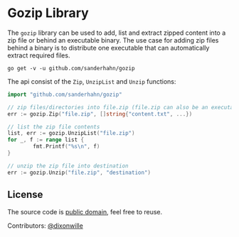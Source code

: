 # Gozip Library

The `gozip` library can be used to add, list and extract zipped content into a zip file or behind an executable binary. The use case for adding zip files behind a binary is to distribute one executable that can automatically extract required files.

```
go get -v -u github.com/sanderhahn/gozip
```

The api consist of the `Zip`, `UnzipList` and `Unzip` functions:

```go
import "github.com/sanderhahn/gozip"

// zip files/directories into file.zip (file.zip can also be an executable)
err := gozip.Zip("file.zip", []string{"content.txt", ...})

// list the zip file contents
list, err := gozip.UnzipList("file.zip")
for _, f := range list {
        fmt.Printf("%s\n", f)
}

// unzip the zip file into destination
err := gozip.Unzip("file.zip", "destination")
```

## License

The source code is [public domain](UNLICENSE.txt), feel free to reuse.

Contributors: [@dixonwille](https://github.com/dixonwille)
